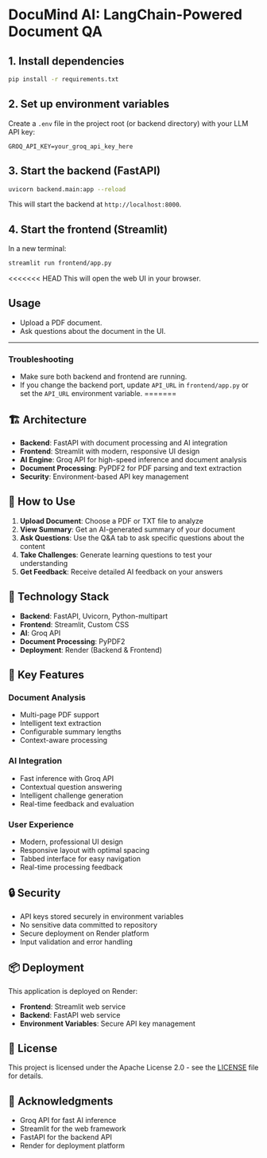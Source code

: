 # DocuMind AI: LangChain-Powered Document QA

## 1. Install dependencies

```bash
pip install -r requirements.txt
```

## 2. Set up environment variables

Create a `.env` file in the project root (or backend directory) with your LLM API key:

```
GROQ_API_KEY=your_groq_api_key_here
```

## 3. Start the backend (FastAPI)

```bash
uvicorn backend.main:app --reload
```

This will start the backend at `http://localhost:8000`.

## 4. Start the frontend (Streamlit)

In a new terminal:

```bash
streamlit run frontend/app.py
```

<<<<<<< HEAD
This will open the web UI in your browser.

## Usage
- Upload a PDF document.
- Ask questions about the document in the UI.

---

### Troubleshooting
- Make sure both backend and frontend are running.
- If you change the backend port, update `API_URL` in `frontend/app.py` or set the `API_URL` environment variable. 
=======
## 🏗️ Architecture

- **Backend**: FastAPI with document processing and AI integration
- **Frontend**: Streamlit with modern, responsive UI design
- **AI Engine**: Groq API for high-speed inference and document analysis
- **Document Processing**: PyPDF2 for PDF parsing and text extraction
- **Security**: Environment-based API key management

## 🎯 How to Use

1. **Upload Document**: Choose a PDF or TXT file to analyze
2. **View Summary**: Get an AI-generated summary of your document
3. **Ask Questions**: Use the Q&A tab to ask specific questions about the content
4. **Take Challenges**: Generate learning questions to test your understanding
5. **Get Feedback**: Receive detailed AI feedback on your answers

## 🔧 Technology Stack

- **Backend**: FastAPI, Uvicorn, Python-multipart
- **Frontend**: Streamlit, Custom CSS
- **AI**: Groq API
- **Document Processing**: PyPDF2
- **Deployment**: Render (Backend & Frontend)

## 🌟 Key Features

### Document Analysis
- Multi-page PDF support
- Intelligent text extraction
- Configurable summary lengths
- Context-aware processing

### AI Integration
- Fast inference with Groq API
- Contextual question answering
- Intelligent challenge generation
- Real-time feedback and evaluation

### User Experience
- Modern, professional UI design
- Responsive layout with optimal spacing
- Tabbed interface for easy navigation
- Real-time processing feedback

## 🔒 Security

- API keys stored securely in environment variables
- No sensitive data committed to repository
- Secure deployment on Render platform
- Input validation and error handling

## 📦 Deployment

This application is deployed on Render:
- **Frontend**: Streamlit web service
- **Backend**: FastAPI web service
- **Environment Variables**: Secure API key management

## 📄 License

This project is licensed under the Apache License 2.0 - see the [LICENSE](LICENSE) file for details.

## 🙏 Acknowledgments

- Groq API for fast AI inference
- Streamlit for the web framework
- FastAPI for the backend API
- Render for deployment platform

